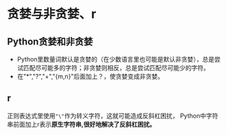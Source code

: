 # 贪婪与非贪婪、r

## Python贪婪和非贪婪

* Python里数量词默认是贪婪的（在少数语言里也可能是默认非贪婪），总是尝试匹配尽可能多的字符；非贪婪则相反，总是尝试匹配尽可能少的字符。
* 在"\*","?","+","{m,n}"后面加上？，使贪婪变成非贪婪。

## r

正则表达式里使用`"\"`作为转义字符，这就可能造成反斜杠困扰， Python中字符串前面加上r表示**原生字符串,很好地解决了反斜杠困扰。**

